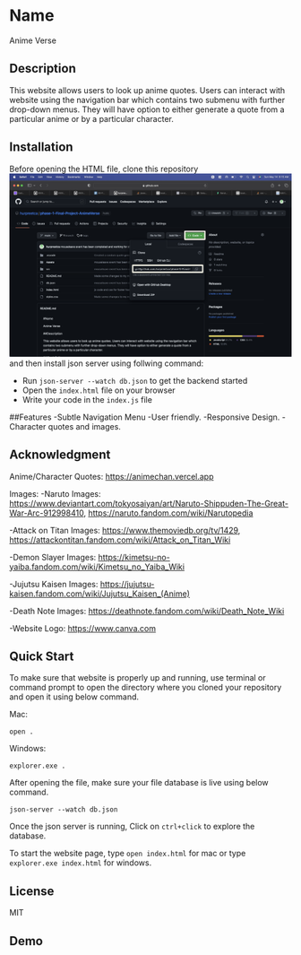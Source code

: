 # Name

Anime Verse


## Description

   This website allows users to look up anime quotes. Users can interact with website using the navigation bar which contains two submenu with further drop-down menus. They will have option to either generate a quote from a particular anime or by a particular character.
   
   
## Installation

Before opening the HTML file, clone this repository 
![Fork repository](https://github.com/hurpreetca/phase-1-Final-Project-AnimeVerse/blob/main/fork.png)
and then install json server using follwing command:

- Run `json-server --watch db.json` to get the backend started
- Open the `index.html` file on your browser
- Write your code in the `index.js` file

##Features
-Subtle Navigation Menu
-User friendly.
-Responsive Design.
-Character quotes and images.

## Acknowledgment

Anime/Character Quotes: https://animechan.vercel.app

Images:
-Naruto Images: https://www.deviantart.com/tokyosaiyan/art/Naruto-Shippuden-The-Great-War-Arc-912998410, https://naruto.fandom.com/wiki/Narutopedia

-Attack on Titan Images: https://www.themoviedb.org/tv/1429, https://attackontitan.fandom.com/wiki/Attack_on_Titan_Wiki

-Demon Slayer Images: https://kimetsu-no-yaiba.fandom.com/wiki/Kimetsu_no_Yaiba_Wiki

-Jujutsu Kaisen Images: https://jujutsu-kaisen.fandom.com/wiki/Jujutsu_Kaisen_(Anime)

-Death Note Images: https://deathnote.fandom.com/wiki/Death_Note_Wiki

-Website Logo: https://www.canva.com

## Quick Start

To make sure that website is properly up and running, use terminal or command prompt to open the directory where you cloned your repository and open it using below command.

Mac:
```
open .
```
Windows:
```
explorer.exe . 
```
After opening the file, make sure your file database is live using below command.
```
json-server --watch db.json
```
Once the json server is running, Click on `ctrl+click` to explore the database.

To start the website page, type `open index.html` for mac or type `explorer.exe index.html` for windows.

## License

MIT

## Demo
